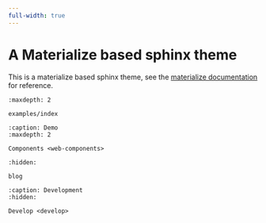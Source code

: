 ```yaml
---
full-width: true
---
```



# A Materialize based sphinx theme

This is a materialize based sphinx theme, see the [materialize documentation](https://materializeweb.com/) for reference. 


```{toctree}
:maxdepth: 2

examples/index
```

```{toctree}
:caption: Demo
:maxdepth: 2

Components <web-components>
```

```{toctree}
:hidden:

blog
```

```{toctree}
:caption: Development
:hidden:

Develop <develop>
```
